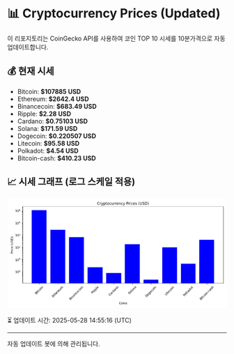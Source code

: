 
# 📊 Cryptocurrency Prices (Updated)

이 리포지토리는 CoinGecko API를 사용하여 코인 TOP 10 시세를 10분가격으로 자동 업데이트합니다.

## 💰 현재 시세
- Bitcoin: **$107885 USD**
- Ethereum: **$2642.4 USD**
- Binancecoin: **$683.49 USD**
- Ripple: **$2.28 USD**
- Cardano: **$0.75103 USD**
- Solana: **$171.59 USD**
- Dogecoin: **$0.220507 USD**
- Litecoin: **$95.58 USD**
- Polkadot: **$4.54 USD**
- Bitcoin-cash: **$410.23 USD**

## 📈 시세 그래프 (로그 스케일 적용)
![Crypto Prices](crypto_prices.png)

⏳ 업데이트 시간: 2025-05-28 14:55:16 (UTC)

---
자동 업데이트 봇에 의해 관리됩니다.
